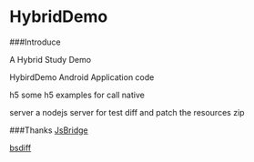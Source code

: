 # HybridDemo

###Introduce

A Hybrid Study Demo 

HybirdDemo Android Application code

h5  some h5 examples for call native

server a nodejs server for test diff and patch the resources zip



###Thanks
[JsBridge](https://github.com/lzyzsd/JsBridge)

[bsdiff](http://www.daemonology.net/bsdiff/)
